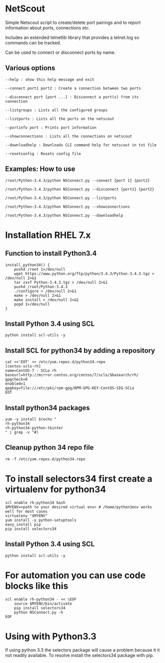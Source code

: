 # NetScout
Simple Netscout script to create/delete port pairings and to report information about ports, connections etc.

Includes an extended telnetlib library that provides a telnet.log so commands can be tracked.

Can be used to connect or disconnect ports by name.

## Various options
```
--help : show this help message and exit
  
--connect port1 port2 : Create a connection between two ports
  
--disconnect port [port ...] : Disconnect a port(s) from its connection

--listgroups : Lists all the configured groups

--listports : Lists all the ports on the netscout

--portinfo port : Prints port information

--showconnections : Lists all the connections on netscout

--downloadhelp : Downloads CLI command help for netscout in txt file

--resetconfig : Resets config file
```

## Examples: How to use
```
/root/Python-3.4.3/python NSConnect.py --connect {port 1} {port2}

/root/Python-3.4.3/python NSConnect.py --disconnect {port1} {port2}

/root/Python-3.4.3/python NSConnect.py --listports

/root/Python-3.4.3/python NSConnect.py --showconnections

/root/Python-3.4.3/python NSConnect.py --downloadhelp

```

# Installation RHEL 7.x
## Function to install Python3.4 
```
install_python34() {
    pushd /root 1>/dev/null
    wget https://www.python.org/ftp/python/3.4.3/Python-3.4.3.tgz > /dev/null 2>&1
    tar zxvf Python-3.4.3.tgz > /dev/null 2>&1
    pushd /root/Python-3.4.3
    ./configure > /dev/null 2>&1
    make > /dev/null 2>&1
    make install > /dev/null 2>&1
    popd 1>/dev/null
}

```
## Install Python 3.4 using SCL
```
python install scl-utils -y
```

## Install SCL for python34 by adding a repository
```
cat <<'EOT' >> /etc/yum.repos.d/python34.repo
[centos-sclo-rh]
name=CentOS-7 - SCLo rh
baseurl=http://mirror.centos.org/centos/7/sclo/$basearch/rh/
gpgcheck=0
enabled=1
gpgkey=file:///etc/pki/rpm-gpg/RPM-GPG-KEY-CentOS-SIG-SCLo
EOT
```

## Install python34 packages
```
yum -y install $(echo "
rh-python34
rh-python34-python-tkinter
" | grep -v ^#)
```

## Cleanup python 34 repo file
```
rm -f /etc/yum.repos.d/python34.repo
```

# To install selectors34 first create a virtualenv for python34
```
scl enable rh-python34 bash
$MYENV=<path to your desired virtual env> # /home/python3env works well for most cases
virtualenv "$MYENV"
yum install -y python-setuptools
easy_install pip
pip install selectors34
```

## Install Python 3.4 using SCL
```
python install scl-utils -y
```

# For automation you can use code blocks like this
```
scl enable rh-python34 - << \EOF
    source $MYENV/bin/activate
    pip install selectors34
    python NSConnect.py -h
EOF
```

# Using with Python3.3
If using python 3.3 the selectors package will cause a problem because it it not readily available. To resolve install the selectors34  package with pip.
